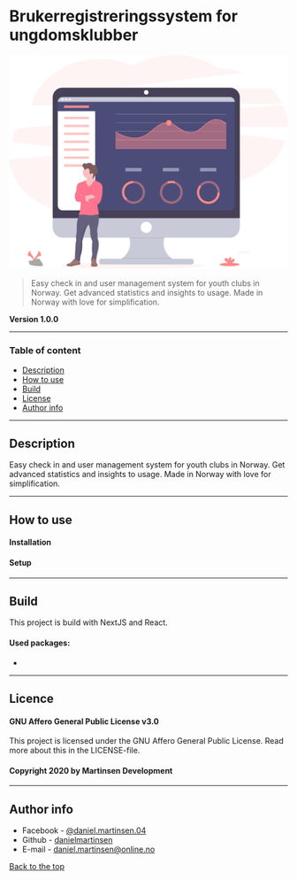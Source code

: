 # Brukerregistreringssystem for ungdomsklubber

![Demoimage](project-illustration.svg)

> Easy check in and user management system for youth clubs in Norway. Get advanced statistics and insights to usage. Made in Norway with love for simplification.

**Version 1.0.0**

---

### Table of content

- [Description](#description)
- [How to use](#how-to-use)
- [Build](#build)
- [License](#license)
- [Author info](#author-info)

---

## Description

Easy check in and user management system for youth clubs in Norway. Get advanced statistics and insights to usage. Made in Norway with love for simplification.

---

## How to use

#### Installation

#### Setup

---

## Build

This project is build with NextJS and React.

#### Used packages:

-

---

## Licence

#### GNU Affero General Public License v3.0

This project is licensed under the GNU Affero General Public License.
Read more about this in the LICENSE-file.

#### Copyright 2020 by Martinsen Development

---

## Author info

- Facebook - [@daniel.martinsen.04](https://www.facebook.com/daniel.martinsen.04/)
- Github - [danielmartinsen](https://www.github.com/danielmartinsen)
- E-mail - [daniel.martinsen@online.no](mailto:daniel.martinsen@online.no)

[Back to the top](#brukerregistreringssystem-for-ungdomsklubber)
